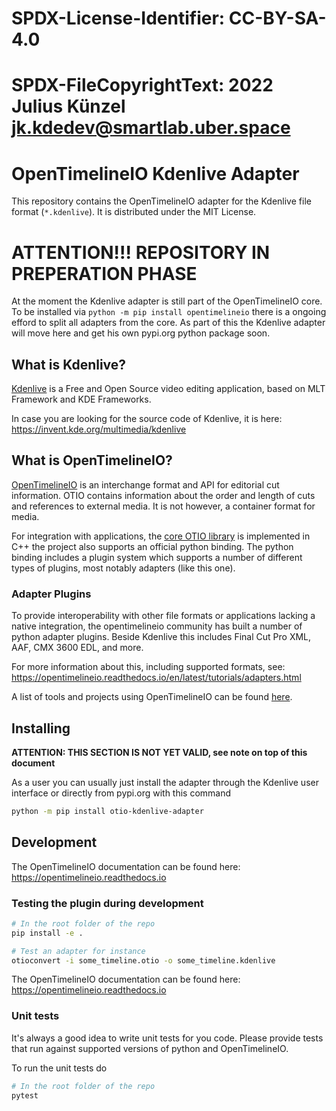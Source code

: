 # SPDX-License-Identifier: CC-BY-SA-4.0
# SPDX-FileCopyrightText: 2022 Julius Künzel <jk.kdedev@smartlab.uber.space>


# OpenTimelineIO Kdenlive Adapter

This repository contains the OpenTimelineIO adapter for the Kdenlive file format (`*.kdenlive`). It is distributed under the MIT License.

# ATTENTION!!! REPOSITORY IN PREPERATION PHASE

At the moment the Kdenlive adapter is still part of the OpenTimelineIO core. To be installed via `python -m pip install opentimelineio` there is a ongoing efford to split all adapters from the core. As part of this the Kdenlive adapter will move here and get his own pypi.org python package soon.

## What is Kdenlive?

[Kdenlive](https://kdenlive.org) is a Free and Open Source video editing application, based on MLT Framework and KDE Frameworks.

In case you are looking for the source code of Kdenlive, it is here: https://invent.kde.org/multimedia/kdenlive

## What is OpenTimelineIO?

[OpenTimelineIO](https://opentimeline.io) is an interchange format and API for editorial cut information. OTIO contains information about the order and length of cuts and references to external media. It is not however, a container format for media.

For integration with applications, the [core OTIO library](https://github.com/AcademySoftwareFoundation/OpenTimelineIO) is implemented in C++ the project also supports an official python binding. The python binding includes a plugin system which supports a number of different types of plugins, most notably adapters (like this one).

### Adapter Plugins

To provide interoperability with other file formats or applications lacking a native integration, the opentimelineio community has built a number of python adapter plugins. Beside Kdenlive this includes Final Cut Pro XML, AAF, CMX 3600 EDL, and more.

For more information about this, including supported formats, see: https://opentimelineio.readthedocs.io/en/latest/tutorials/adapters.html

A list of tools and projects using OpenTimelineIO can be found [here](https://github.com/AcademySoftwareFoundation/OpenTimelineIO/wiki/Tools-and-Projects-Using-OpenTimelineIO).

## Installing

**ATTENTION: THIS SECTION IS NOT YET VALID, see note on top of this document**

As a user you can usually just install the adapter through the Kdenlive user interface or directly from pypi.org with this command

```bash
python -m pip install otio-kdenlive-adapter
```

## Development

The OpenTimelineIO documentation can be found here: https://opentimelineio.readthedocs.io

### Testing the plugin during development
```bash
# In the root folder of the repo
pip install -e .

# Test an adapter for instance
otioconvert -i some_timeline.otio -o some_timeline.kdenlive
```

The OpenTimelineIO documentation can be found here: https://opentimelineio.readthedocs.io

### Unit tests

It's always a good idea to write unit tests for you code.
Please provide tests that run against supported versions of python and OpenTimelineIO.

To run the unit tests do
```bash
# In the root folder of the repo
pytest
```
